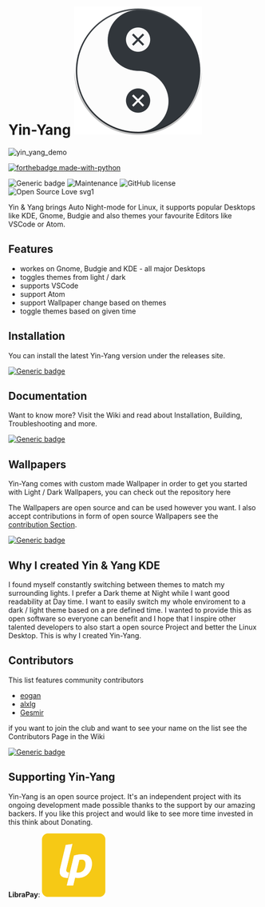 # Yin-Yang ![icon](./src/ui/assets/icon.png)

![yin_yang_demo](./assets/yin-yang.gif)

[![forthebadge made-with-python](http://ForTheBadge.com/images/badges/made-with-python.svg)](https://www.python.org/)

![Generic badge](https://img.shields.io/badge/release-1.0-RED.svg) ![Maintenance](https://img.shields.io/badge/Maintained%3F-no-green.svg) ![GitHub license](https://img.shields.io/github/license/Naereen/StrapDown.js.svg) ![Open Source Love svg1](https://badges.frapsoft.com/os/v1/open-source.svg?v=103)

Yin & Yang brings Auto Night-mode for Linux, it supports popular Desktops like KDE, Gnome, Budgie and also themes your favourite Editors like VSCode or Atom. 



## Features

* workes on Gnome, Budgie and KDE - all major Desktops
* toggles themes from light / dark
* supports VSCode
* support Atom
* support Wallpaper change based on themes
* toggle themes based on given time

## Installation
You can install the latest Yin-Yang version under the releases site.

[![Generic badge](https://img.shields.io/badge/See-releases-BLUE.svg)](<https://github.com/daehruoydeef/Yin-Yang/releases>)

## Documentation

Want to know more? Visit the Wiki and read about Installation, Building, Troubleshooting and more.

[![Generic badge](https://img.shields.io/badge/Visit-Wiki-BLUE.svg)](<https://github.com/daehruoydeef/Yin-Yang/wiki>)



## Wallpapers

Yin-Yang comes with custom made Wallpaper in order to get you started with Light / Dark Wallpapers, you can check out the repository here

The Wallpapers are open source and can be used however you want. I also accept contributions in form of open source Wallpapers see the [contribution Section](https://github.com/daehruoydeef/Yin-Yang/wiki/Supporting-Yin-Yang#create-yin-yang-wallpapers).

[![Generic badge](https://img.shields.io/badge/Get-Wallpapers-BLUE.svg)](https://github.com/daehruoydeef/Wallpaper-yin-yang)



## Why I created Yin & Yang KDE

I found myself constantly switching between themes to match my surrounding lights. I prefer a Dark theme at Night while I want good readability at Day time. I want to easily switch my whole enviroment to a dark / light theme based on a pre defined time. I wanted to provide this as open software so everyone can benefit and I hope that I inspire other talented developers to also start a open source Project and better the Linux Desktop. This is why I created Yin-Yang.



## Contributors

This list features community contributors

* [eogan](https://github.com/eogan)
* [alxlg](https://github.com/alxlg)
* [Gesmir](https://github.com/Gesmir)

if you want to join the club and want to see your name on the list see the Contributors Page in the Wiki

[![Generic badge](https://img.shields.io/badge/Join-contributors-BLUE.svg)](https://github.com/daehruoydeef/Wallpaper-yin-yang)



## Supporting Yin-Yang

Yin-Yang is an open source project. It's an independent project with its ongoing development made possible thanks to the support by our amazing backers. If you like this project and would like to see more time invested in this think about Donating.

**LibraPay**:  [![liberapay](./assets/liberapay.png)](https://liberapay.com/daehruoydeef/)



